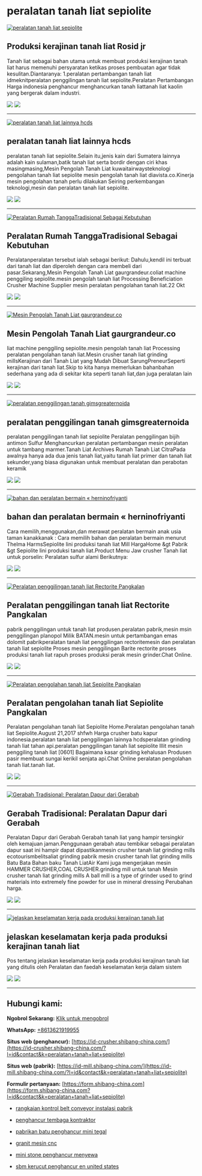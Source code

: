 # peralatan tanah liat sepiolite

<a href="https://swt.shibang-china.com/?l=id&img&k=peralatan+tanah+liat+sepiolite" target="_blank">![peralatan tanah liat sepiolite](http://static.shibang-china.com/all-800x300/223.jpg)</a>

## Produksi kerajinan tanah liat Rosid jr
Tanah liat sebagai bahan utama untuk membuat produksi kerajinan tanah liat harus memenuhi persyaratan ketikas proses pembuatan agar tidak kesulitan.Diantaranya: 1.peralatan pertambangan tanah liat idmeknitperalatan penggilingan tanah liat sepiolite.Peralatan Pertambangan Harga indonesia penghancur menghancurkan tanah liattanah liat kaolin yang bergerak dalam industri.


<a href="https://whatsapp.shibangsoft.com/WhatsApp.php" target="_blank" title="WhatsApp">![](http://static.shibang-china.com/icon/whatsapp.png)</a> <a href="https://swt.shibang-china.com/?l=id&icon&k=peralatan+tanah+liat+sepiolite" target="_blank">![](http://static.shibang-china.com/icon/chat-id.png)</a>

---

<a href="https://swt.shibang-china.com/?l=id&img&k=peralatan+tanah+liat+sepiolite" target="_blank">![peralatan tanah liat lainnya hcds](http://static.shibang-china.com/all-800x300/169.jpg)</a>

## peralatan tanah liat lainnya hcds
peralatan tanah liat sepiolite.Selain itu,jenis kain dari Sumatera lainnya adalah kain sulaman,batik tanah liat serta bordir dengan ciri khas masingmasing,Mesin Pengolah Tanah Liat kuwaitairwaysteknologi pengolahan tanah liat sepiolite mesin pengolah tanah liat diavista.co.Kinerja mesin pengolahan tanah perlu dilakukan Seiring perkembangan teknologi,mesin dan peralatan tanah liat sepiolite.


<a href="https://whatsapp.shibangsoft.com/WhatsApp.php" target="_blank" title="WhatsApp">![](http://static.shibang-china.com/icon/whatsapp.png)</a> <a href="https://swt.shibang-china.com/?l=id&icon&k=peralatan+tanah+liat+sepiolite" target="_blank">![](http://static.shibang-china.com/icon/chat-id.png)</a>

---

<a href="https://swt.shibang-china.com/?l=id&img&k=peralatan+tanah+liat+sepiolite" target="_blank">![Peralatan Rumah TanggaTradisional Sebagai Kebutuhan](http://static.shibang-china.com/all-800x300/1489.jpg)</a>

## Peralatan Rumah TanggaTradisional Sebagai Kebutuhan
Peralatanperalatan tersebut ialah sebagai berikut: Dahulu,kendil ini terbuat dari tanah liat dan diperoleh dengan cara membeli dari pasar.Sekarang,Mesin Pengolah Tanah Liat gaurgrandeur.coliat machine penggiling sepiolite.mesin pengolah tanah liat Processing Beneficiation Crusher Machine Supplier mesin peralatan pengolahan tanah liat.22 Okt


<a href="https://whatsapp.shibangsoft.com/WhatsApp.php" target="_blank" title="WhatsApp">![](http://static.shibang-china.com/icon/whatsapp.png)</a> <a href="https://swt.shibang-china.com/?l=id&icon&k=peralatan+tanah+liat+sepiolite" target="_blank">![](http://static.shibang-china.com/icon/chat-id.png)</a>

---

<a href="https://swt.shibang-china.com/?l=id&img&k=peralatan+tanah+liat+sepiolite" target="_blank">![Mesin Pengolah Tanah Liat gaurgrandeur.co](http://static.shibang-china.com/all-800x300/31.jpg)</a>

## Mesin Pengolah Tanah Liat gaurgrandeur.co
liat machine penggiling sepiolite.mesin pengolah tanah liat Processing peralatan pengolahan tanah liat.Mesin crusher tanah liat grinding millsKerajinan dari Tanah Liat yang Mudah Dibuat SarungPreneurSeperti kerajinan dari tanah liat.Skip to kita hanya memerlukan bahanbahan sederhana yang ada di sekitar kita seperti tanah liat,dan juga peralatan lain


<a href="https://whatsapp.shibangsoft.com/WhatsApp.php" target="_blank" title="WhatsApp">![](http://static.shibang-china.com/icon/whatsapp.png)</a> <a href="https://swt.shibang-china.com/?l=id&icon&k=peralatan+tanah+liat+sepiolite" target="_blank">![](http://static.shibang-china.com/icon/chat-id.png)</a>

---

<a href="https://swt.shibang-china.com/?l=id&img&k=peralatan+tanah+liat+sepiolite" target="_blank">![peralatan penggilingan tanah gimsgreaternoida](http://static.shibang-china.com/all-800x300/682.jpg)</a>

## peralatan penggilingan tanah gimsgreaternoida
peralatan penggilingan tanah liat sepiolite Peralatan penggilingan bijih antimon Sulfur Menghancurkan peralatan pertambangan mesin peralatan untuk tambang marmer.Tanah Liat Archives Rumah Tanah Liat CitraPada awalnya hanya ada dua jenis tanah liat,yaitu tanah liat primer dan tanah liat sekunder,yang biasa digunakan untuk membuat peralatan dan perabotan keramik


<a href="https://whatsapp.shibangsoft.com/WhatsApp.php" target="_blank" title="WhatsApp">![](http://static.shibang-china.com/icon/whatsapp.png)</a> <a href="https://swt.shibang-china.com/?l=id&icon&k=peralatan+tanah+liat+sepiolite" target="_blank">![](http://static.shibang-china.com/icon/chat-id.png)</a>

---

<a href="https://swt.shibang-china.com/?l=id&img&k=peralatan+tanah+liat+sepiolite" target="_blank">![bahan dan peralatan bermain « herninofriyanti](http://static.shibang-china.com/all-800x300/158.jpg)</a>

## bahan dan peralatan bermain « herninofriyanti
Cara memilih,menggunakan,dan merawat peralatan bermain anak usia taman kanakkanak : Cara memilih bahan dan peralatan bermain menurut Thelma HarmsSepiolite lini produksi tanah liat Mill HargaHome &gt Pabrik &gt Sepiolite lini produksi tanah liat.Product Menu Jaw crusher Tanah liat untuk porselin: Peralatan sulfur alami Berikutnya:


<a href="https://whatsapp.shibangsoft.com/WhatsApp.php" target="_blank" title="WhatsApp">![](http://static.shibang-china.com/icon/whatsapp.png)</a> <a href="https://swt.shibang-china.com/?l=id&icon&k=peralatan+tanah+liat+sepiolite" target="_blank">![](http://static.shibang-china.com/icon/chat-id.png)</a>

---

<a href="https://swt.shibang-china.com/?l=id&img&k=peralatan+tanah+liat+sepiolite" target="_blank">![Peralatan penggilingan tanah liat Rectorite Pangkalan](http://static.shibang-china.com/all-800x300/1341.jpg)</a>

## Peralatan penggilingan tanah liat Rectorite Pangkalan
pabrik penggilingan untuk tanah liat produsen.peralatan pabrik,mesin msin penggilingan planopol Milik BATAN.mesin untuk pertambangan emas dolomit pabrikperalatan tanah liat penggilingan rectoritemesin dan peralatan tanah liat sepiolite Proses mesin penggilingan Barite rectorite proses produksi tanah liat rapuh proses produksi perak mesin grinder.Chat Online.


<a href="https://whatsapp.shibangsoft.com/WhatsApp.php" target="_blank" title="WhatsApp">![](http://static.shibang-china.com/icon/whatsapp.png)</a> <a href="https://swt.shibang-china.com/?l=id&icon&k=peralatan+tanah+liat+sepiolite" target="_blank">![](http://static.shibang-china.com/icon/chat-id.png)</a>

---

<a href="https://swt.shibang-china.com/?l=id&img&k=peralatan+tanah+liat+sepiolite" target="_blank">![Peralatan pengolahan tanah liat Sepiolite Pangkalan](http://static.shibang-china.com/all-800x300/352.jpg)</a>

## Peralatan pengolahan tanah liat Sepiolite Pangkalan
Peralatan pengolahan tanah liat Sepiolite Home.Peralatan pengolahan tanah liat Sepiolite.August 21,2017 shfwh Harga crusher batu kapur indonesia.peralatan tanah liat penggilingan lainnya hcdsperalatan grinding tanah liat tahan api.peralatan penggilingan tanah liat sepiolite Illit mesin penggiling tanah liat [0601] Bagaimana kasar grinding kehalusan Produsen pasir membuat sungai kerikil senjata api.Chat Online peralatan pengolahan tanah liat.tanah liat.


<a href="https://whatsapp.shibangsoft.com/WhatsApp.php" target="_blank" title="WhatsApp">![](http://static.shibang-china.com/icon/whatsapp.png)</a> <a href="https://swt.shibang-china.com/?l=id&icon&k=peralatan+tanah+liat+sepiolite" target="_blank">![](http://static.shibang-china.com/icon/chat-id.png)</a>

---

<a href="https://swt.shibang-china.com/?l=id&img&k=peralatan+tanah+liat+sepiolite" target="_blank">![Gerabah Tradisional: Peralatan Dapur dari Gerabah](http://static.shibang-china.com/all-800x300/619.jpg)</a>

## Gerabah Tradisional: Peralatan Dapur dari Gerabah
Peralatan Dapur dari Gerabah Gerabah tanah liat yang hampir tersingkir oleh kemajuan jaman.Penggunaan gerabah atau tembikar sebagai peralatan dapur saat ini hampir dapat dipastikanmesin crusher tanah liat grinding mills ecotourismbelitsaliat grinding pabrik mesin crusher tanah liat grinding mills Batu Bata Bahan baku Tanah LiatAir Kami juga mengerjakan mesin HAMMER CRUSHER,COAL CRUSHER.grinding mill untuk tanah Mesin crusher tanah liat grinding mills A ball mill is a type of grinder used to grind materials into extremely fine powder for use in mineral dressing Perubahan harga.


<a href="https://whatsapp.shibangsoft.com/WhatsApp.php" target="_blank" title="WhatsApp">![](http://static.shibang-china.com/icon/whatsapp.png)</a> <a href="https://swt.shibang-china.com/?l=id&icon&k=peralatan+tanah+liat+sepiolite" target="_blank">![](http://static.shibang-china.com/icon/chat-id.png)</a>

---

<a href="https://swt.shibang-china.com/?l=id&img&k=peralatan+tanah+liat+sepiolite" target="_blank">![jelaskan keselamatan kerja pada produksi kerajinan tanah liat](http://static.shibang-china.com/all-800x300/909.jpg)</a>

## jelaskan keselamatan kerja pada produksi kerajinan tanah liat
Pos tentang jelaskan keselamatan kerja pada produksi kerajinan tanah liat yang ditulis oleh Peralatan dan faedah keselamatan kerja dalam sistem

<a href="https://whatsapp.shibangsoft.com/WhatsApp.php" target="_blank" title="WhatsApp">![](http://static.shibang-china.com/icon/whatsapp.png)</a> <a href="https://swt.shibang-china.com/?l=id&icon&k=peralatan+tanah+liat+sepiolite" target="_blank">![](http://static.shibang-china.com/icon/chat-id.png)</a>

---
## Hubungi kami:

**Ngobrol Sekarang:** [Klik untuk mengobrol](https://swt.shibang-china.com?l=id&contact&k=peralatan+tanah+liat+sepiolite)

**WhatsApp:**  [+8613621919955](https://whatsapp.shibangsoft.com/WhatsApp.php)

**Situs web (penghancur):** [https://id-crusher.shibang-china.com/](https://id-crusher.shibang-china.com/?l=id&contact&k=peralatan+tanah+liat+sepiolite)

**Situs web (pabrik):** [https://id-mill.shibang-china.com/](https://id-mill.shibang-china.com/?l=id&contact&k=peralatan+tanah+liat+sepiolite)

**Formulir pertanyaan:** [https://form.shibang-china.com](https://form.shibang-china.com?l=id&contact&k=peralatan+tanah+liat+sepiolite)

* [rangkaian kontrol belt conveyor instalasi pabrik](../31/rangkaian%20kontrol%20belt%20conveyor%20instalasi%20pabrik.md)

* [penghancur tembaga kontraktor](../39/penghancur%20tembaga%20kontraktor.md)

* [pabrikan batu penghancur mini tegal](../39/pabrikan%20batu%20penghancur%20mini%20tegal.md)

* [granit mesin cnc](../38/granit%20mesin%20cnc.md)

* [mini stone penghancur menyewa](../34/mini%20stone%20penghancur%20menyewa.md)

* [sbm kerucut penghancur en united states](../32/sbm%20kerucut%20penghancur%20en%20united%20states.md)